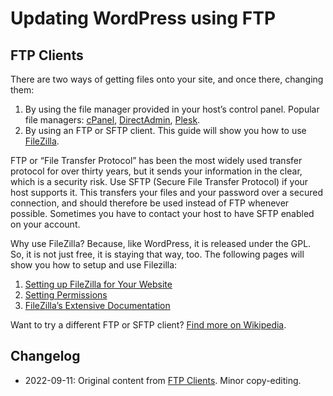 # Updating WordPress using FTP

## FTP Clients
There are two ways of getting files onto your site, and once there, changing them:

1. By using the file manager provided in your host’s control panel. Popular file managers: [cPanel](https://documentation.cpanel.net/display/64Docs/File+Manager), [DirectAdmin](http://www.site-helper.com/filemanager.html), [Plesk](https://www.plesk.com/).
2. By using an FTP or SFTP client. This guide will show you how to use [FileZilla](https://filezilla-project.org/).

FTP or “File Transfer Protocol” has been the most widely used transfer protocol for over thirty years, but it sends your information in the clear, which is a security risk. Use SFTP (Secure File Transfer Protocol) if your host supports it. This transfers your files and your password over a secured connection, and should therefore be used instead of FTP whenever possible. Sometimes you have to contact your host to have SFTP enabled on your account.

Why use FileZilla? Because, like WordPress, it is released under the GPL. So, it is not just free, it is staying that way, too. The following pages will show you how to setup and use Filezilla:

1. [Setting up FileZilla for Your Website](https://wordpress.org/support/article/using-filezilla/)
2. [Setting Permissions](https://wordpress.org/support/article/changing-file-permissions/)
3. [FileZilla’s Extensive Documentation](https://wiki.filezilla-project.org/Documentation)

Want to try a different FTP or SFTP client? [Find more on Wikipedia](http://en.wikipedia.org/wiki/Comparison_of_FTP_clients).

## Changelog

- 2022-09-11: Original content from [FTP Clients](https://wordpress.org/support/article/ftp-clients/). Minor copy-editing.
